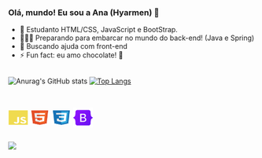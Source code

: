 ### Olá, mundo! Eu sou a Ana (Hyarmen) 👋


- 🌱 Estudanto HTML/CSS, JavaScript e BootStrap.
- 👨🏽‍💻 Preparando para embarcar no mundo do back-end! (Java e Spring)
- 🤔 Buscando ajuda com front-end
- ⚡ Fun fact: eu amo chocolate! 🍫

##


![Anurag's GitHub stats](https://github-readme-stats.vercel.app/api?username=hyarmen&show_icons=true&theme=radical)
[![Top Langs](https://github-readme-stats.vercel.app/api/top-langs/?username=hyarmen&theme=radical)](https://github.com/anuraghazra/github-readme-stats)


##

<div style="display: inline_block"><br>
  <img align="center" alt="Hyar-Js" height="30" width="40" src="https://raw.githubusercontent.com/devicons/devicon/master/icons/javascript/javascript-plain.svg">
  <img align="center" alt="Hyar-HTML" height="30" width="40" src="https://raw.githubusercontent.com/devicons/devicon/master/icons/html5/html5-original.svg">
  <img align="center" alt="Hyar-CSS" height="30" width="40" src="https://raw.githubusercontent.com/devicons/devicon/master/icons/css3/css3-original.svg">
  <img align="center" alt="Hyar-BootStrap" height="40" width="40" src="https://raw.githubusercontent.com/devicons/devicon/master/icons/bootstrap/bootstrap-original.svg">
</div>

##

  <a href="https://www.linkedin.com/in/anarosafernandes" target="_blank"><img src="https://img.shields.io/badge/-LinkedIn-%230077B5?style=for-the-badge&logo=linkedin&logoColor=white" target="_blank"></a> 
